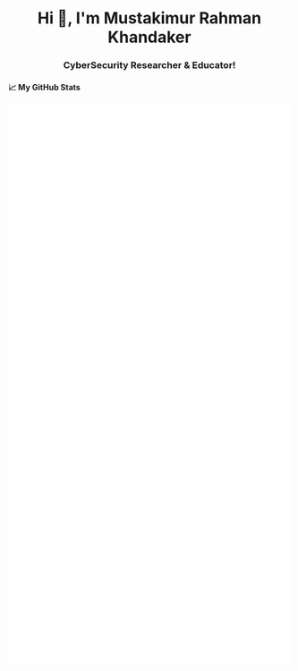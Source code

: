 ## <h1 align="center">Hi 👋, I'm Mustakimur Rahman Khandaker</h1>
<h3 align="center">CyberSecurity Researcher & Educator!</h3>

#### &#x1f4c8; My GitHub Stats

![Metrics](/github-metrics.svg)
<br/>
![Metrics](/metrics.plugin.languages.svg)
<br/>
![Metrics](/metrics.plugin.stargazers.worldmap.svg)
